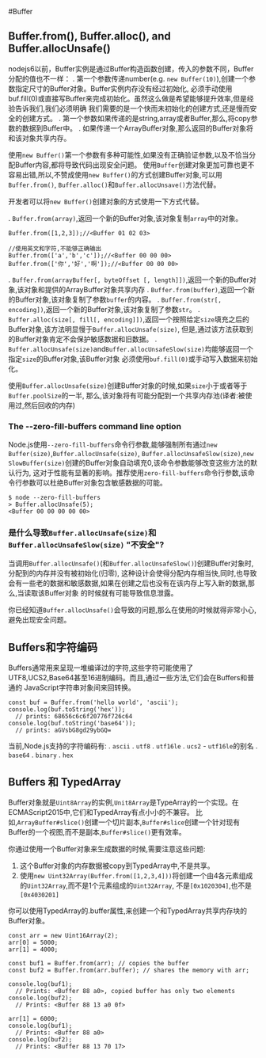 #Buffer

## Buffer.from(), Buffer.alloc(), and Buffer.allocUnsafe()
nodejs6以前，Buffer实例是通过Buffer构造函数创建，传入的参数不同，Buffer分配的值也不一样：
. 第一个参数传递number(e.g. `new Buffer(10)`),创建一个参数指定尺寸的Buffer对象。Buffer实例内存没有经过初始化,
必须手动使用buf.fill(0)或直接写Buffer来完成初始化。虽然这么做是希望能够提升效率,但是经验告诉我们,我们必须明确
我们需要的是一个快而未初始化的创建方式,还是慢而安全的创建方式。
. 第一个参数如果传递的是string,array或者Buffer,那么,将copy参数的数据到Buffer中。
. 如果传递一个ArrayBuffer对象,那么返回的Buffer对象将和该对象共享内存。

使用`new Buffer()`第一个参数有多种可能性,如果没有正确验证参数,以及不恰当分配Buffer内容,都将导致代码出现安全问题。
使用`Buffer`创建对象更加可靠也更不容易出错,所以,不赞成使用`new Buffer()`的方式创建Buffer对象,可以用`Buffer.from()`,
`Buffer.alloc()`和`Buffer.allocUnsave()`方法代替。

开发者可以将`new Buffer()`创建对象的方式使用一下方式代替。

. `Buffer.from(array)`,返回一个新的Buffer对象,该对象复制`array`中的对象。

```
Buffer.from([1,2,3]);//<Buffer 01 02 03>

//使用英文和字符,不能够正确输出
Buffer.from(['a','b','c']);//<Buffer 00 00 00>
Buffer.from(['你','好','啊']);//<Buffer 00 00 00>

```

. `Buffer.from(arrayBuffer[, byteOffset [, length]])`,返回一个新的Buffer对象,该对象和提供的ArrayBuffer对象共享内存
. `Buffer.from(buffer)`,返回一个新的Buffer对象,该对象复制了参数`buffer`的内容。
. `Buffer.from(str[, encoding])`,返回一个新的Buffer对象,该对象复制了参数`str`。
. `Buffer.alloc(size[, fill[, encoding]])`,返回一个按照给定`size`填充之后的Buffer对象,该方法明显慢于`Buffer.allocUnsafe(size)`,
但是,通过该方法获取到的Buffer对象肯定不会保护敏感数据和旧数据。
. `Buffer.allocUnsafe(size)`and`Buffer.allocUnsafeSlow(size)`均能够返回一个指定`size`的Buffer对象,该Buffer对象
必须使用`buf.fill(0)`或手动写入数据来初始化。

使用`Buffer.allocUnsafe(size)`创建Buffer对象的时候,如果`size`小于或者等于`Buffer.poolSize`的一半,
那么,该对象将有可能分配到一个共享内存池(译者:被使用过,然后回收的内存)

### The --zero-fill-buffers command line option
Node.js使用`--zero-fill-buffers`命令行参数,能够强制所有通过`new Buffer(size)`,`Buffer.allocUnsafe(size)`,
`Buffer.allocUnsafeSlow(size)`,`new SlowBuffer(size)`创建的Buffer对象自动填充0,该命令参数能够改变这些方法的默认行为,
这对于性能有显著的影响。推荐使用`zero-fill-buffers`命令行参数,该命令行参数可以杜绝Buffer对象包含敏感数据的可能。

```
$ node --zero-fill-buffers
> Buffer.allocUnsafe(5);
<Buffer 00 00 00 00 00>
```

### 是什么导致`Buffer.allocUnsafe(size)`和`Buffer.allocUnsafeSlow(size)` "不安全"?
当调用`Buffer.allocUnsafe()`(和`Buffer.allocUnsafeSlow()`)创建Buffer对象时,分配到的内存并没有被初始化(归零),
这种设计会使得分配内存相当快,同时,也导致会有一些老的数据和敏感数据,如果在创建之后也没有在该内存上写入新的数据,那么,当读取该Buffer对象
的时候就有可能导致信息泄露。

你已经知道`Buffer.allocUnsafe()`会导致的问题,那么在使用的时候就得非常小心,避免出现安全问题。

## Buffers和字符编码
Buffers通常用来呈现一堆编译过的字符,这些字符可能使用了UTF8,UCS2,Base64甚至16进制编码。而且,通过一些方法,它们会在Buffers和普通的
JavaScript字符串对象间来回转换。

```
const buf = Buffer.from('hello world', 'ascii');
console.log(buf.toString('hex'));
  // prints: 68656c6c6f20776f726c64
console.log(buf.toString('base64'));
  // prints: aGVsbG8gd29ybGQ=

```
当前,Node.js支持的字符编码有:
. `ascii`
. `utf8`
. `utf16le`
. `ucs2` - `utf16le`的别名
. `base64`
. `binary`
. `hex`


## Buffers 和 TypedArray
Buffer对象就是`Uint8Array`的实例,`Unit8Array`是TypeArray的一个实现。在ECMAScript2015中,它们和TypedArray有点小小的不兼容。
比如,`ArrayBuffer#slice()`创建一个切片副本,`Buffer#slice`创建一个针对现有Buffer的一个视图,而不是副本,`Buffer#slice()`更有效率。

你通过使用一个Buffer对象来生成数据的时候,需要注意这些问题:
1. 这个Buffer对象的内存数据被copy到TypedArray中,不是共享。
2. 使用`new Uint32Array(Buffer.from([1,2,3,4]))`将创建一个由4各元素组成的`Uint32Array`,而不是1个元素组成的`Uint32Array`,
不是`[0x1020304]`,也不是`[0x4030201]`

你可以使用TypedArray的.buffer属性,来创建一个和TypedArray共享内存块的Buffer对象。

```
const arr = new Uint16Array(2);
arr[0] = 5000;
arr[1] = 4000;

const buf1 = Buffer.from(arr); // copies the buffer
const buf2 = Buffer.from(arr.buffer); // shares the memory with arr;

console.log(buf1);
  // Prints: <Buffer 88 a0>, copied buffer has only two elements
console.log(buf2);
  // Prints: <Buffer 88 13 a0 0f>

arr[1] = 6000;
console.log(buf1);
  // Prints: <Buffer 88 a0>
console.log(buf2);
  // Prints: <Buffer 88 13 70 17>

```
